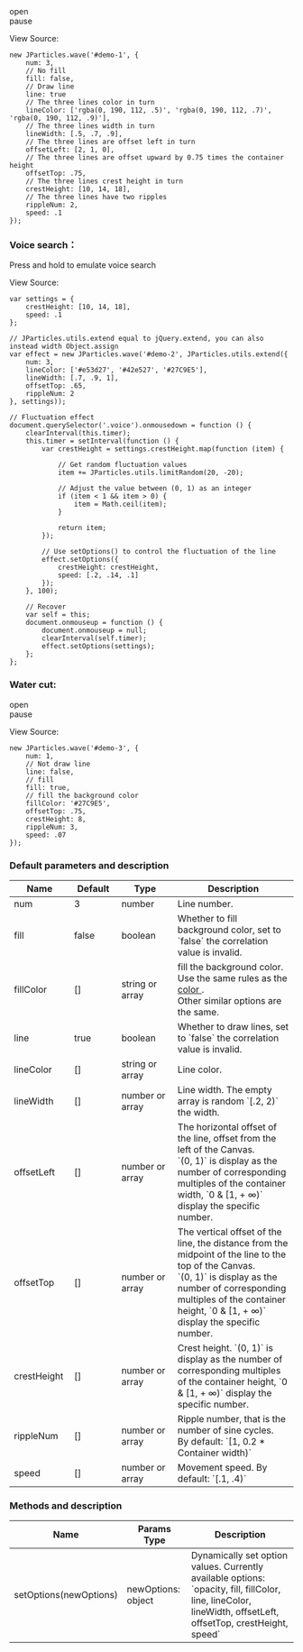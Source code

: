 <div class="instance-1">
    <div class="demo"></div>
	<div class="ctrl">
		<div class="btn btn-default open">open</div>
		<div class="btn btn-default pause">pause</div>
	</div>
</div>

View Source:

	new JParticles.wave('#demo-1', {
	    num: 3,
	    // No fill
	    fill: false,
	    // Draw line
	    line: true
	    // The three lines color in turn
	    lineColor: ['rgba(0, 190, 112, .5)', 'rgba(0, 190, 112, .7)', 'rgba(0, 190, 112, .9)'],
	    // The three lines width in turn
	    lineWidth: [.5, .7, .9],
	    // The three lines are offset left in turn
	    offsetLeft: [2, 1, 0],
	    // The three lines are offset upward by 0.75 times the container height
	    offsetTop: .75,
	    // The three lines crest height in turn
	    crestHeight: [10, 14, 18],
	    // The three lines have two ripples
	    rippleNum: 2,
	    speed: .1
	});

### Voice search：

<div class="instance-2">
    <div class="demo"></div>
	<div class="btn btn-default voice">Press and hold to emulate voice search</div>
</div>

View Source:

	var settings = {
        crestHeight: [10, 14, 18],
        speed: .1
    };

	// JParticles.utils.extend equal to jQuery.extend, you can also instead width Object.assign
	var effect = new JParticles.wave('#demo-2', JParticles.utils.extend({
        num: 3,
        lineColor: ['#e53d27', '#42e527', '#27C9E5'],
        lineWidth: [.7, .9, 1],
        offsetTop: .65,
        rippleNum: 2
    }, settings));

	// Fluctuation effect
	document.querySelector('.voice').onmousedown = function () {
		clearInterval(this.timer);
        this.timer = setInterval(function () {
            var crestHeight = settings.crestHeight.map(function (item) {

                // Get random fluctuation values
                item += JParticles.utils.limitRandom(20, -20);

				// Adjust the value between (0, 1) as an integer
                if (item < 1 && item > 0) {
                    item = Math.ceil(item);
                }

                return item;
            });

			// Use setOptions() to control the fluctuation of the line
            effect.setOptions({
                crestHeight: crestHeight,
                speed: [.2, .14, .1]
            });
        }, 100);

		// Recover
		var self = this;
		document.onmouseup = function () {
			document.onmouseup = null;
		    clearInterval(self.timer);
		    effect.setOptions(settings);
		};
	};

### Water cut:

<div class="instance-3">
    <div class="demo"></div>
	<div class="ctrl">
		<div class="btn btn-default open">open</div>
		<div class="btn btn-default pause">pause</div>
	</div>
</div>

View Source:

	new JParticles.wave('#demo-3', {
	    num: 1,
		// Not draw line
        line: false,
		// fill
        fill: true,
		// fill the background color
        fillColor: '#27C9E5',
        offsetTop: .75,
        crestHeight: 8,
        rippleNum: 3,
        speed: .07
	});

### Default parameters and description

<table class="table table-bordered-inner table-striped">
    <thead>
	    <tr>
	        <th width="100">Name</th>
	        <th width="100">Default</th>
	        <th width="150">Type</th>
	        <th width="450">Description</th>
	    </tr>
    </thead>
    <tbody>
	    <tr>
	        <td>num</td>
	        <td>3</td>
	        <td>number</td>
	        <td>Line number.</td>
	    </tr>
	    <tr>
	        <td>fill</td>
	        <td>false</td>
	        <td>boolean</td>
	        <td>Whether to fill background color, set to `false` the correlation value is invalid.</td>
	    </tr>
	    <tr>
	        <td>fillColor</td>
	        <td>[]</td>
	        <td>string or array</td>
	        <td>
	            fill the background color.<br>
				Use the same rules as the
	            <a class="dotted-line" href="#/en/examples/quick_start#2_Unless_otherwise_specified_each_plugin_has_contains_three_options_as_the_follows_" target="_blank">
	                color
	            </a>.
				<br>
				Other similar options are the same.
	        </td>
	    </tr>
	    <tr>
	        <td>line</td>
	        <td>true</td>
	        <td>boolean</td>
	        <td>Whether to draw lines, set to `false` the correlation value is invalid.</td>
	    </tr>
	    <tr>
	        <td>lineColor</td>
	        <td>[]</td>
	        <td>string or array</td>
	        <td>Line color.</td>
	    </tr>
	    <tr>
	        <td>lineWidth</td>
	        <td>[]</td>
	        <td>number or array</td>
	        <td>
	            Line width. The empty array is random `[.2, 2)` the width.
	        </td>
	    </tr>
	    <tr>
	        <td>offsetLeft</td>
	        <td>[]</td>
	        <td>number or array</td>
	        <td>
				The horizontal offset of the line, offset from the left of the Canvas.<br>
				`(0, 1)` is display as the number of corresponding multiples of the container width, `0 & [1, + ∞)` display the specific number.
			</td>
	    </tr>
	    <tr>
	        <td>offsetTop</td>
	        <td>[]</td>
	        <td>number or array</td>
	        <td>
				The vertical offset of the line, the distance from the midpoint of the line to the top of the Canvas.<br>
				`(0, 1)` is display as the number of corresponding multiples of the container height, `0 & [1, + ∞)` display the specific number.
			</td>
	    </tr>
	    <tr>
	        <td>crestHeight</td>
	        <td>[]</td>
	        <td>number or array</td>
	        <td>
				Crest height. `(0, 1)` is display as the number of corresponding multiples of the container height, `0 & [1, + ∞)` display the specific number.
			</td>
	    </tr>
	    <tr>
	        <td>rippleNum</td>
	        <td>[]</td>
	        <td>number or array</td>
	        <td>
				Ripple number, that is the number of sine cycles.<br>
				By default: `[1, 0.2 * Container width)`
			</td>
	    </tr>
	    <tr>
	        <td>speed</td>
	        <td>[]</td>
	        <td>number or array</td>
	        <td>Movement speed. By default: `[.1, .4)`</td>
	    </tr>
    </tbody>
</table>

### Methods and description

<table class="table table-bordered-inner table-striped">
    <thead>
	    <tr>
	        <th width="100">Name</th>
	        <th width="110">Params Type</th>
	        <th width="450">Description</th>
	    </tr>
    </thead>
    <tbody>
	    <tr>
	        <td>setOptions(newOptions)</td>
	        <td>newOptions: object</td>
	        <td>
				Dynamically set option values. Currently available options:<br>
				`opacity, fill, fillColor, line, lineColor, lineWidth, 
				offsetLeft, offsetTop, crestHeight, speed`
			</td>
	    </tr>
    </tbody>
</table>